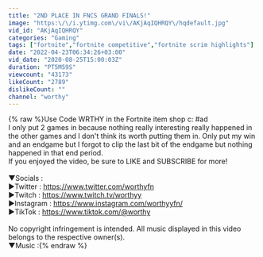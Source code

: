 ```yaml
---
title: "2ND PLACE IN FNCS GRAND FINALS!"
image: "https:\/\/i.ytimg.com\/vi\/AKjAqIQHRQY\/hqdefault.jpg"
vid_id: "AKjAqIQHRQY"
categories: "Gaming"
tags: ["fortnite","fortnite competitive","fortnite scrim highlights"]
date: "2022-04-23T06:34:26+03:00"
vid_date: "2020-08-25T15:00:03Z"
duration: "PT5M59S"
viewcount: "43173"
likeCount: "2789"
dislikeCount: ""
channel: "worthy"
---
```

{% raw %}Use Code WRTHY in the Fortnite item shop c: #ad <br />I only put 2 games in because nothing really interesting really happened in the other games and I don't think its worth putting them in. Only put my win and an endgame but I forgot to clip the last bit of the endgame but nothing happened in that end period.<br />If you enjoyed the video, be sure to LIKE and SUBSCRIBE for more! <br /><br />▼Socials :<br />►Twitter : <a rel="nofollow" target="blank" href="https://www.twitter.com/worthyfn">https://www.twitter.com/worthyfn</a><br />►Twitch : <a rel="nofollow" target="blank" href="https://www.twitch.tv/worthyy">https://www.twitch.tv/worthyy</a><br />►Instagram : <a rel="nofollow" target="blank" href="https://www.instagram.com/worthyyfn/">https://www.instagram.com/worthyyfn/</a> <br />►TikTok : <a rel="nofollow" target="blank" href="https://www.tiktok.com/@worthy">https://www.tiktok.com/@worthy</a><br /><br /> No copyright infringement is intended. All music displayed in this video belongs to the respective owner(s). <br />▼Music :{% endraw %}
